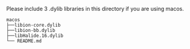Please include 3 .dylib libraries in this directory if you are using macos.
```
macos
├──libion-core.dylib
├──libion-bb.dylib
├──libHalide.16.dylib
└── README.md
```